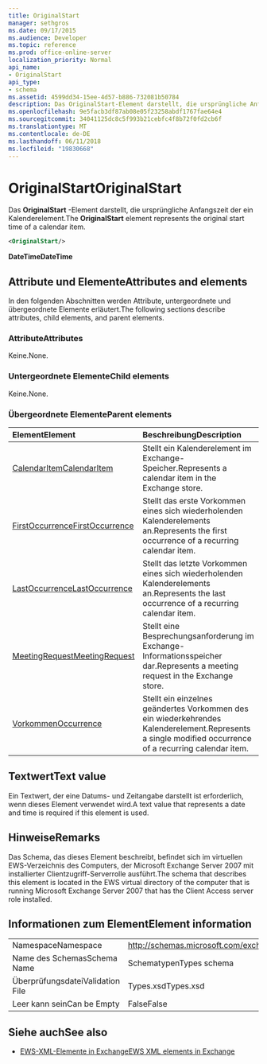 ```yaml
---
title: OriginalStart
manager: sethgros
ms.date: 09/17/2015
ms.audience: Developer
ms.topic: reference
ms.prod: office-online-server
localization_priority: Normal
api_name:
- OriginalStart
api_type:
- schema
ms.assetid: 4599dd34-15ee-4d57-b886-732081b50784
description: Das OriginalStart-Element darstellt, die ursprüngliche Anfangszeit der ein Kalenderelement.
ms.openlocfilehash: 9e5facb3df87ab08e05f23258abdf1767fae64e4
ms.sourcegitcommit: 34041125dc8c5f993b21cebfc4f8b72f0fd2cb6f
ms.translationtype: MT
ms.contentlocale: de-DE
ms.lasthandoff: 06/11/2018
ms.locfileid: "19830668"
---
```

# <a name="originalstart"></a><span data-ttu-id="d048a-103">OriginalStart</span><span class="sxs-lookup"><span data-stu-id="d048a-103">OriginalStart</span></span>

<span data-ttu-id="d048a-104">Das **OriginalStart** -Element darstellt, die ursprüngliche Anfangszeit der ein Kalenderelement.</span><span class="sxs-lookup"><span data-stu-id="d048a-104">The **OriginalStart** element represents the original start time of a calendar item.</span></span> 
  
```xml
<OriginalStart/>
```

 <span data-ttu-id="d048a-105">**DateTime**</span><span class="sxs-lookup"><span data-stu-id="d048a-105">**DateTime**</span></span>
## <a name="attributes-and-elements"></a><span data-ttu-id="d048a-106">Attribute und Elemente</span><span class="sxs-lookup"><span data-stu-id="d048a-106">Attributes and elements</span></span>

<span data-ttu-id="d048a-107">In den folgenden Abschnitten werden Attribute, untergeordnete und übergeordnete Elemente erläutert.</span><span class="sxs-lookup"><span data-stu-id="d048a-107">The following sections describe attributes, child elements, and parent elements.</span></span>
  
### <a name="attributes"></a><span data-ttu-id="d048a-108">Attribute</span><span class="sxs-lookup"><span data-stu-id="d048a-108">Attributes</span></span>

<span data-ttu-id="d048a-109">Keine.</span><span class="sxs-lookup"><span data-stu-id="d048a-109">None.</span></span>
  
### <a name="child-elements"></a><span data-ttu-id="d048a-110">Untergeordnete Elemente</span><span class="sxs-lookup"><span data-stu-id="d048a-110">Child elements</span></span>

<span data-ttu-id="d048a-111">Keine.</span><span class="sxs-lookup"><span data-stu-id="d048a-111">None.</span></span>
  
### <a name="parent-elements"></a><span data-ttu-id="d048a-112">Übergeordnete Elemente</span><span class="sxs-lookup"><span data-stu-id="d048a-112">Parent elements</span></span>

|<span data-ttu-id="d048a-113">**Element**</span><span class="sxs-lookup"><span data-stu-id="d048a-113">**Element**</span></span>|<span data-ttu-id="d048a-114">**Beschreibung**</span><span class="sxs-lookup"><span data-stu-id="d048a-114">**Description**</span></span>|
|:-----|:-----|
|[<span data-ttu-id="d048a-115">CalendarItem</span><span class="sxs-lookup"><span data-stu-id="d048a-115">CalendarItem</span></span>](calendaritem.md) <br/> |<span data-ttu-id="d048a-116">Stellt ein Kalenderelement im Exchange-Speicher.</span><span class="sxs-lookup"><span data-stu-id="d048a-116">Represents a calendar item in the Exchange store.</span></span>  <br/> |
|[<span data-ttu-id="d048a-117">FirstOccurrence</span><span class="sxs-lookup"><span data-stu-id="d048a-117">FirstOccurrence</span></span>](firstoccurrence.md) <br/> |<span data-ttu-id="d048a-118">Stellt das erste Vorkommen eines sich wiederholenden Kalenderelements an.</span><span class="sxs-lookup"><span data-stu-id="d048a-118">Represents the first occurrence of a recurring calendar item.</span></span>  <br/> |
|[<span data-ttu-id="d048a-119">LastOccurrence</span><span class="sxs-lookup"><span data-stu-id="d048a-119">LastOccurrence</span></span>](lastoccurrence.md) <br/> |<span data-ttu-id="d048a-120">Stellt das letzte Vorkommen eines sich wiederholenden Kalenderelements an.</span><span class="sxs-lookup"><span data-stu-id="d048a-120">Represents the last occurrence of a recurring calendar item.</span></span>  <br/> |
|[<span data-ttu-id="d048a-121">MeetingRequest</span><span class="sxs-lookup"><span data-stu-id="d048a-121">MeetingRequest</span></span>](meetingrequest.md) <br/> |<span data-ttu-id="d048a-122">Stellt eine Besprechungsanforderung im Exchange-Informationsspeicher dar.</span><span class="sxs-lookup"><span data-stu-id="d048a-122">Represents a meeting request in the Exchange store.</span></span>  <br/> |
|[<span data-ttu-id="d048a-123">Vorkommen</span><span class="sxs-lookup"><span data-stu-id="d048a-123">Occurrence</span></span>](occurrence.md) <br/> |<span data-ttu-id="d048a-124">Stellt ein einzelnes geändertes Vorkommen des ein wiederkehrendes Kalenderelement.</span><span class="sxs-lookup"><span data-stu-id="d048a-124">Represents a single modified occurrence of a recurring calendar item.</span></span>  <br/> |
   
## <a name="text-value"></a><span data-ttu-id="d048a-125">Textwert</span><span class="sxs-lookup"><span data-stu-id="d048a-125">Text value</span></span>

<span data-ttu-id="d048a-126">Ein Textwert, der eine Datums- und Zeitangabe darstellt ist erforderlich, wenn dieses Element verwendet wird.</span><span class="sxs-lookup"><span data-stu-id="d048a-126">A text value that represents a date and time is required if this element is used.</span></span>
  
## <a name="remarks"></a><span data-ttu-id="d048a-127">Hinweise</span><span class="sxs-lookup"><span data-stu-id="d048a-127">Remarks</span></span>

<span data-ttu-id="d048a-128">Das Schema, das dieses Element beschreibt, befindet sich im virtuellen EWS-Verzeichnis des Computers, der Microsoft Exchange Server 2007 mit installierter Clientzugriff-Serverrolle ausführt.</span><span class="sxs-lookup"><span data-stu-id="d048a-128">The schema that describes this element is located in the EWS virtual directory of the computer that is running Microsoft Exchange Server 2007 that has the Client Access server role installed.</span></span>
  
## <a name="element-information"></a><span data-ttu-id="d048a-129">Informationen zum Element</span><span class="sxs-lookup"><span data-stu-id="d048a-129">Element information</span></span>

|||
|:-----|:-----|
|<span data-ttu-id="d048a-130">Namespace</span><span class="sxs-lookup"><span data-stu-id="d048a-130">Namespace</span></span>  <br/> |http://schemas.microsoft.com/exchange/services/2006/types  <br/> |
|<span data-ttu-id="d048a-131">Name des Schemas</span><span class="sxs-lookup"><span data-stu-id="d048a-131">Schema Name</span></span>  <br/> |<span data-ttu-id="d048a-132">Schematypen</span><span class="sxs-lookup"><span data-stu-id="d048a-132">Types schema</span></span>  <br/> |
|<span data-ttu-id="d048a-133">Überprüfungsdatei</span><span class="sxs-lookup"><span data-stu-id="d048a-133">Validation File</span></span>  <br/> |<span data-ttu-id="d048a-134">Types.xsd</span><span class="sxs-lookup"><span data-stu-id="d048a-134">Types.xsd</span></span>  <br/> |
|<span data-ttu-id="d048a-135">Leer kann sein</span><span class="sxs-lookup"><span data-stu-id="d048a-135">Can be Empty</span></span>  <br/> |<span data-ttu-id="d048a-136">False</span><span class="sxs-lookup"><span data-stu-id="d048a-136">False</span></span>  <br/> |
   
## <a name="see-also"></a><span data-ttu-id="d048a-137">Siehe auch</span><span class="sxs-lookup"><span data-stu-id="d048a-137">See also</span></span>



- [<span data-ttu-id="d048a-138">EWS-XML-Elemente in Exchange</span><span class="sxs-lookup"><span data-stu-id="d048a-138">EWS XML elements in Exchange</span></span>](ews-xml-elements-in-exchange.md)

